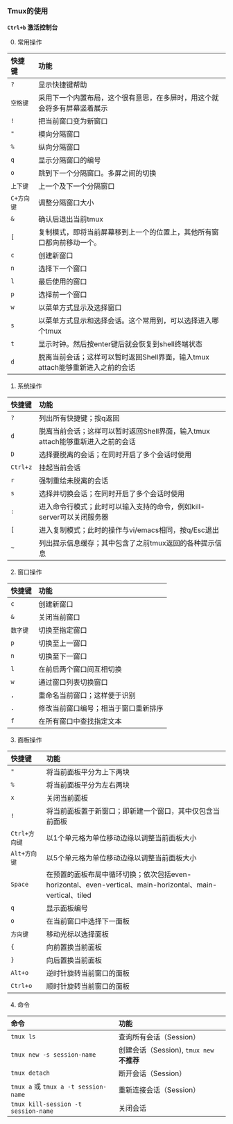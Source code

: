 ### Tmux的使用

**`Ctrl+b` 激活控制台**

0. 常用操作

快捷键    |   功能
:---    |   :---
`?` |   显示快捷键帮助
`空格键 ` | 采用下一个内置布局，这个很有意思，在多屏时，用这个就会将多有屏幕竖着展示
`!` |   把当前窗口变为新窗口
`"` |   模向分隔窗口
`%` |   纵向分隔窗口
`q` |   显示分隔窗口的编号
`o` |   跳到下一个分隔窗口。多屏之间的切换
`上下键`    |   上一个及下一个分隔窗口
`C+方向键`  |   调整分隔窗口大小
`&` |   确认后退出当前tmux
`[` |   复制模式，即将当前屏幕移到上一个的位置上，其他所有窗口都向前移动一个。
`c` |   创建新窗口
`n` |   选择下一个窗口
`l` |   最后使用的窗口
`p` |   选择前一个窗口
`w` |   以菜单方式显示及选择窗口
`s` |   以菜单方式显示和选择会话。这个常用到，可以选择进入哪个tmux
`t` |   显示时钟。然后按enter键后就会恢复到shell终端状态
`d` |   脱离当前会话；这样可以暂时返回Shell界面，输入tmux attach能够重新进入之前的会话

1. 系统操作

快捷键  |   功能
:---    |   :---
`?`   |   列出所有快捷键；按q返回
`d`   |   脱离当前会话；这样可以暂时返回Shell界面，输入tmux attach能够重新进入之前的会话
`D`   |   选择要脱离的会话；在同时开启了多个会话时使用
`Ctrl+z`  |   挂起当前会话
`r`   |   强制重绘未脱离的会话
`s`   |   选择并切换会话；在同时开启了多个会话时使用
`:`   |   进入命令行模式；此时可以输入支持的命令，例如kill-server可以关闭服务器
`[`   |   进入复制模式；此时的操作与vi/emacs相同，按q/Esc退出
`~`   |   列出提示信息缓存；其中包含了之前tmux返回的各种提示信息

2. 窗口操作

快捷键  |   功能
:---    |   :---
`c`   |   创建新窗口
`&`   |   关闭当前窗口
`数字键`  |   切换至指定窗口
`p`   |   切换至上一窗口
`n`   |   切换至下一窗口
`l`   |   在前后两个窗口间互相切换
`w`   |   通过窗口列表切换窗口
`,`   |   重命名当前窗口；这样便于识别
`.`   |   修改当前窗口编号；相当于窗口重新排序
`f`   |   在所有窗口中查找指定文本

3. 面板操作

快捷键  |   功能
:---    |   :---
`"`   |   将当前面板平分为上下两块
`%`   |   将当前面板平分为左右两块
`x`   |   关闭当前面板
`!`   |   将当前面板置于新窗口；即新建一个窗口，其中仅包含当前面板
`Ctrl+方向键` |   以1个单元格为单位移动边缘以调整当前面板大小
`Alt+方向键`  |   以5个单元格为单位移动边缘以调整当前面板大小
`Space`   |   在预置的面板布局中循环切换；依次包括even-horizontal、even-vertical、main-horizontal、main-vertical、tiled
`q`   |   显示面板编号
`o`   |   在当前窗口中选择下一面板
`方向键`  |   移动光标以选择面板
`{`   |   向前置换当前面板
`}`   |   向后置换当前面板
`Alt+o`   |   逆时针旋转当前窗口的面板
`Ctrl+o`  |   顺时针旋转当前窗口的面板

4. 命令

命令    |   功能
:---    |   :---
`tmux ls`  |   查询所有会话（Session）
`tmux new -s session-name`  |   创建会话（Session), `tmux new` **不推荐**
`tmux detach`   |   断开会话（Session）
`tmux a` 或 `tmux a -t session-name`    |   重新连接会话（Session）
`tmux kill-session -t session-name` |   关闭会话